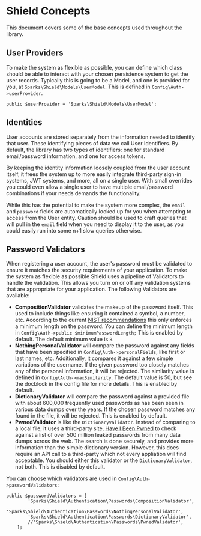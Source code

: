 # Shield Concepts

This document covers some of the base concepts used throughout the library.

## User Providers

To make the system as flexible as possible, you can define which class should be able to interact
with your chosen persistence system to get the user records. Typically this is going to be a Model, 
and one is provided for you, at `Sparks\Shield\Models\UserModel`. This is defined in 
`Config\Auth->userProvider`.

```
public $userProvider = 'Sparks\Shield\Models\UserModel';
```

## Identities

User accounts are stored separately from the information needed to identify that user. These identifying 
pieces of data we call User Identifiers. By default, the library has two types of identifiers: one for 
standard email/password information, and one for access tokens. 

By keeping the identity information loosely coupled from the user account itself, it frees the system up
to more easily integrate third-party sign-in systems, JWT systems, and more, all on a single user. With 
small overrides you could even allow a single user to have multiple email/password combinations if your
needs demands the functionality. 

While this has the potential to make the system more complex, the `email` and `password` fields are
automatically looked up for you when attempting to access from the User entity. Caution should be used to
craft queries that will pull in the `email` field when you need to display it to the user, as you could
easily run into some n+1 slow queries otherwise.

## Password Validators

When registering a user account, the user's password must be validated to ensure it matches the security
requirements of your application. To make the system as flexible as possible Shield uses a pipeline of 
Validators to handle the validation. This allows you turn on or off any validation systems that are 
appropriate for your application. The following Validators are available:

- **CompositionValidator** validates the makeup of the password itself. This used to include things
    like ensuring it contained a symbol, a number, etc. According to the current 
    [NIST recommendations](https://pages.nist.gov/800-63-3/sp800-63b.html) this only enforces a 
    minimum length on the password. You can define the minimum length in 
    `Config\Auth->public $minimumPasswordLength;` This is enabled by default. The default minimum
    value is `8`.
- **NothingPersonalValidator** will compare the password against any fields that have been specified
    in `Config\Auth->personalFields`, like first or last names, etc. Additionally, it compares it
    against a few simple variations of the username. If the given password too closely matches 
    any of the personal information, it will be rejected. The similarity value is defined in
     `Config\Auth->maxSimilarity`. The default value is 50, but see the docblock in the config
     file for more details. This is enabled by default.
- **DictionaryValidator** will compare the password against a provided file with about 600,000 
    frequently used passwords as has been seen in various data dumps over the years. If the 
    chosen password matches any found in the file, it will be rejected. This is enabled by default.
- **PwnedValidator** is like the `DictionaryValidator`. Instead of comparing to a local file, it 
    uses a third-party site, [Have I Been Pwned](https://haveibeenpwned.com/Passwords) to check
    against a list of over 500 million leaked passwords from many data dumps across the web. 
    The search is done securely, and provides more information than the simple dictionary version.
    However, this does require an API call to a third-party which not every appliation will 
    find acceptable. You should either this validator or the `DictionaryValidator`, not both. 
    This is disabled by default.  

You can choose which validators are used in `Config\Auth->passwordValidators`:

```
public $passwordValidators = [
		'Sparks\Shield\Authentication\Passwords\CompositionValidator',
		'Sparks\Shield\Authentication\Passwords\NothingPersonalValidator',
		'Sparks\Shield\Authentication\Passwords\DictionaryValidator',
		//'Sparks\Shield\Authentication\Passwords\PwnedValidator',
	];
```
